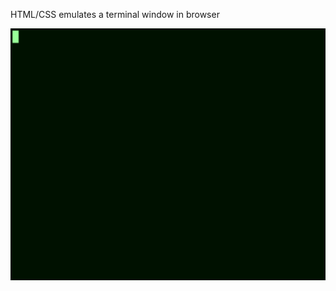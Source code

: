 HTML/CSS emulates a terminal window in browser

![](https://github.com/fabian-kuypers/terminal-window/blob/master/term-window.gif)
      
